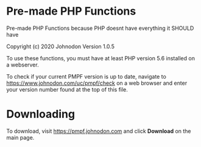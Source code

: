 # Pre-made PHP Functions
Pre-made PHP Functions because PHP doesnt have everything it SHOULD have

Copyright (c) 2020 Johnodon
Version 1.0.5

To use these functions, you must have at least PHP version 5.6 installed on a webserver.

To check if your current PMPF version is up to date, navigate to https://www.johnodon.com/uc/pmpf/check on a web browser and enter your version number found at the top of this file.


# Downloading
To download, visit https://pmpf.johnodon.com and click **Download** on the main page.

